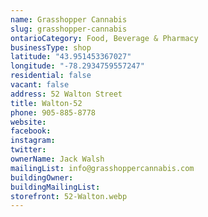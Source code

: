```yaml
---
name: Grasshopper Cannabis
slug: grasshopper-cannabis
ontarioCategory: Food, Beverage & Pharmacy
businessType: shop
latitude: "43.951453367027"
longitude: "-78.2934759557247"
residential: false
vacant: false
address: 52 Walton Street
title: Walton-52
phone: 905-885-8778
website:
facebook:
instagram:
twitter:
ownerName: Jack Walsh
mailingList: info@grasshoppercannabis.com
buildingOwner:
buildingMailingList:
storefront: 52-Walton.webp
---
```


